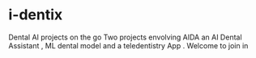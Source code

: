 # i-dentix
Dental AI projects on the go 
Two projects envolving AIDA an AI Dental Assistant , ML dental model and a teledentistry App .
Welcome to join in 

